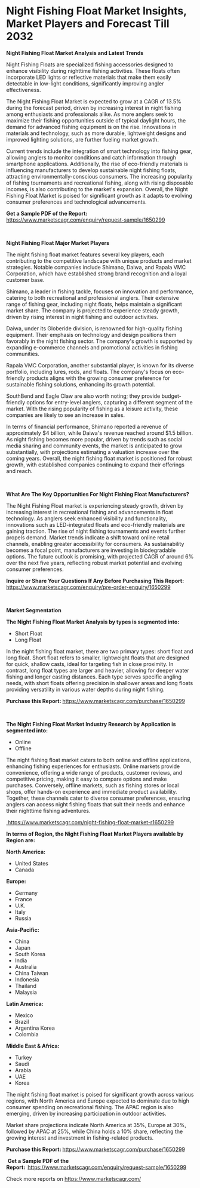 <p><h1>Night Fishing Float Market Insights, Market Players and Forecast Till 2032</h1></p><p><strong>Night Fishing Float Market Analysis and Latest Trends</strong></p>
<p><p>Night Fishing Floats are specialized fishing accessories designed to enhance visibility during nighttime fishing activities. These floats often incorporate LED lights or reflective materials that make them easily detectable in low-light conditions, significantly improving angler effectiveness.</p><p>The Night Fishing Float Market is expected to grow at a CAGR of 13.5% during the forecast period, driven by increasing interest in night fishing among enthusiasts and professionals alike. As more anglers seek to maximize their fishing opportunities outside of typical daylight hours, the demand for advanced fishing equipment is on the rise. Innovations in materials and technology, such as more durable, lightweight designs and improved lighting solutions, are further fueling market growth.</p><p>Current trends include the integration of smart technology into fishing gear, allowing anglers to monitor conditions and catch information through smartphone applications. Additionally, the rise of eco-friendly materials is influencing manufacturers to develop sustainable night fishing floats, attracting environmentally-conscious consumers. The increasing popularity of fishing tournaments and recreational fishing, along with rising disposable incomes, is also contributing to the market's expansion. Overall, the Night Fishing Float Market is poised for significant growth as it adapts to evolving consumer preferences and technological advancements.</p></p>
<p><strong>Get a Sample PDF of the Report:&nbsp;</strong> <a href="https://www.marketscagr.com/enquiry/request-sample/1650299?utm_campaign=3541&utm_medium=2&utm_source=Github&utm_content=ia&utm_term=04042025&utm_id=night-fishing-float">https://www.marketscagr.com/enquiry/request-sample/1650299</a></p>
<p>&nbsp;</p>
<p><strong>Night Fishing Float Major Market Players</strong></p>
<p><p>The night fishing float market features several key players, each contributing to the competitive landscape with unique products and market strategies. Notable companies include Shimano, Daiwa, and Rapala VMC Corporation, which have established strong brand recognition and a loyal customer base. </p><p>Shimano, a leader in fishing tackle, focuses on innovation and performance, catering to both recreational and professional anglers. Their extensive range of fishing gear, including night floats, helps maintain a significant market share. The company is projected to experience steady growth, driven by rising interest in night fishing and outdoor activities.</p><p>Daiwa, under its Globeride division, is renowned for high-quality fishing equipment. Their emphasis on technology and design positions them favorably in the night fishing sector. The company's growth is supported by expanding e-commerce channels and promotional activities in fishing communities.</p><p>Rapala VMC Corporation, another substantial player, is known for its diverse portfolio, including lures, rods, and floats. The company's focus on eco-friendly products aligns with the growing consumer preference for sustainable fishing solutions, enhancing its growth potential.</p><p>SouthBend and Eagle Claw are also worth noting; they provide budget-friendly options for entry-level anglers, capturing a different segment of the market. With the rising popularity of fishing as a leisure activity, these companies are likely to see an increase in sales.</p><p>In terms of financial performance, Shimano reported a revenue of approximately $4 billion, while Daiwa's revenue reached around $1.5 billion. As night fishing becomes more popular, driven by trends such as social media sharing and community events, the market is anticipated to grow substantially, with projections estimating a valuation increase over the coming years. Overall, the night fishing float market is positioned for robust growth, with established companies continuing to expand their offerings and reach.</p></p>
<p>&nbsp;</p>
<p><strong>What Are The Key Opportunities For Night Fishing Float Manufacturers?</strong></p>
<p><p>The Night Fishing Float market is experiencing steady growth, driven by increasing interest in recreational fishing and advancements in float technology. As anglers seek enhanced visibility and functionality, innovations such as LED-integrated floats and eco-friendly materials are gaining traction. The rise of night fishing tournaments and events further propels demand. Market trends indicate a shift toward online retail channels, enabling greater accessibility for consumers. As sustainability becomes a focal point, manufacturers are investing in biodegradable options. The future outlook is promising, with projected CAGR of around 6% over the next five years, reflecting robust market potential and evolving consumer preferences.</p></p>
<p><strong>Inquire or Share Your Questions If Any Before Purchasing This Report:</strong> <a href="https://www.marketscagr.com/enquiry/pre-order-enquiry/1650299?utm_campaign=3541&utm_medium=2&utm_source=Github&utm_content=ia&utm_term=04042025&utm_id=night-fishing-float">https://www.marketscagr.com/enquiry/pre-order-enquiry/1650299</a></p>
<p>&nbsp;</p>
<p><strong>Market Segmentation</strong></p>
<p><strong>The Night Fishing Float Market Analysis by types is segmented into:</strong></p>
<p><ul><li>Short Float</li><li>Long Float</li></ul></p>
<p><p>In the night fishing float market, there are two primary types: short float and long float. Short float refers to smaller, lightweight floats that are designed for quick, shallow casts, ideal for targeting fish in close proximity. In contrast, long float types are larger and heavier, allowing for deeper water fishing and longer casting distances. Each type serves specific angling needs, with short floats offering precision in shallower areas and long floats providing versatility in various water depths during night fishing.</p></p>
<p><strong>Purchase this Report:&nbsp;</strong><a href="https://www.marketscagr.com/purchase/1650299?utm_campaign=3541&utm_medium=2&utm_source=Github&utm_content=ia&utm_term=04042025&utm_id=night-fishing-float">https://www.marketscagr.com/purchase/1650299</a></p>
<p>&nbsp;</p>
<p><strong>The Night Fishing Float Market Industry Research by Application is segmented into:</strong></p>
<p><ul><li>Online</li><li>Offline</li></ul></p>
<p><p>The night fishing float market caters to both online and offline applications, enhancing fishing experiences for enthusiasts. Online markets provide convenience, offering a wide range of products, customer reviews, and competitive pricing, making it easy to compare options and make purchases. Conversely, offline markets, such as fishing stores or local shops, offer hands-on experience and immediate product availability. Together, these channels cater to diverse consumer preferences, ensuring anglers can access night fishing floats that suit their needs and enhance their nighttime fishing adventures.</p></p>
<p><a href="https://www.marketscagr.com/night-fishing-float-market-r1650299?utm_campaign=3541&utm_medium=2&utm_source=Github&utm_content=ia&utm_term=04042025&utm_id=night-fishing-float">&nbsp;https://www.marketscagr.com/night-fishing-float-market-r1650299</a></p>
<p><strong>In terms of Region, the Night Fishing Float Market Players available by Region are:</strong></p>
<p>
    <p> <strong> North America: </strong>
        <ul>
            <li>United States</li>
            <li>Canada</li>
        </ul>
        </p> 
    <p> <strong> Europe: </strong>
        <ul>
            <li>Germany</li>
            <li>France</li>
            <li>U.K.</li>
            <li>Italy</li>
            <li>Russia</li>
        </ul>
        </p> 
    <p> <strong> Asia-Pacific: </strong>
        <ul>
            <li>China</li>
            <li>Japan</li>
            <li>South Korea</li>
            <li>India</li>
            <li>Australia</li>
            <li>China Taiwan</li>
            <li>Indonesia</li>
            <li>Thailand</li>
            <li>Malaysia</li>
        </ul>
        </p> 
    <p> <strong> Latin America: </strong>
        <ul>
            <li>Mexico</li>
            <li>Brazil</li>
            <li>Argentina Korea</li>
            <li>Colombia</li>
        </ul>
        </p> 
    <p> <strong> Middle East & Africa: </strong>
        <ul>
            <li>Turkey</li>
            <li>Saudi</li>
            <li>Arabia</li>
            <li>UAE</li>
            <li>Korea</li>
        </ul>
    </p>
    </p>
<p><p>The night fishing float market is poised for significant growth across various regions, with North America and Europe expected to dominate due to high consumer spending on recreational fishing. The APAC region is also emerging, driven by increasing participation in outdoor activities. </p><p>Market share projections indicate North America at 35%, Europe at 30%, followed by APAC at 25%, while China holds a 10% share, reflecting the growing interest and investment in fishing-related products.</p></p>
<p><strong>Purchase this Report: </strong><a href="https://www.marketscagr.com/purchase/1650299?utm_campaign=3541&utm_medium=2&utm_source=Github&utm_content=ia&utm_term=04042025&utm_id=night-fishing-float">https://www.marketscagr.com/purchase/1650299</a></p>
<p>&nbsp;<strong>Get a Sample PDF of the Report:&nbsp;&nbsp;</strong><a href="https://www.marketscagr.com/enquiry/request-sample/1650299?utm_campaign=3541&utm_medium=2&utm_source=Github&utm_content=ia&utm_term=04042025&utm_id=night-fishing-float">https://www.marketscagr.com/enquiry/request-sample/1650299</a></p>
<p><strong></strong></p>
<p>Check more reports on <a href="https://www.marketscagr.com/?utm_campaign=3541&utm_medium=2&utm_source=Github&utm_content=ia&utm_term=04042025&utm_id=night-fishing-float">https://www.marketscagr.com/</a></p>